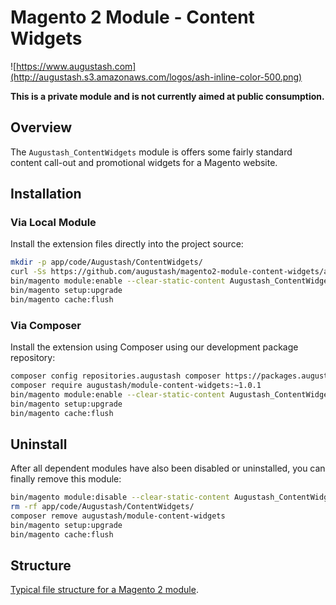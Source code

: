 # Magento 2 Module - Content Widgets

![https://www.augustash.com](http://augustash.s3.amazonaws.com/logos/ash-inline-color-500.png)

**This is a private module and is not currently aimed at public consumption.**

## Overview

The `Augustash_ContentWidgets` module is offers some fairly standard content call-out and promotional widgets for a Magento website.

## Installation

### Via Local Module

Install the extension files directly into the project source:

```bash
mkdir -p app/code/Augustash/ContentWidgets/
curl -Ss https://github.com/augustash/magento2-module-content-widgets/archive/1.0.1.tar.gz | tar xf - --strip 1 -C app/code/Augustash/ContentWidgets/
bin/magento module:enable --clear-static-content Augustash_ContentWidgets
bin/magento setup:upgrade
bin/magento cache:flush
```

### Via Composer

Install the extension using Composer using our development package repository:

```bash
composer config repositories.augustash composer https://packages.augustash.com/repo/private
composer require augustash/module-content-widgets:~1.0.1
bin/magento module:enable --clear-static-content Augustash_ContentWidgets
bin/magento setup:upgrade
bin/magento cache:flush
```

## Uninstall

After all dependent modules have also been disabled or uninstalled, you can finally remove this module:

```bash
bin/magento module:disable --clear-static-content Augustash_ContentWidgets
rm -rf app/code/Augustash/ContentWidgets/
composer remove augustash/module-content-widgets
bin/magento setup:upgrade
bin/magento cache:flush
```

## Structure

[Typical file structure for a Magento 2 module](http://devdocs.magento.com/guides/v2.3/extension-dev-guide/build/module-file-structure.html).
